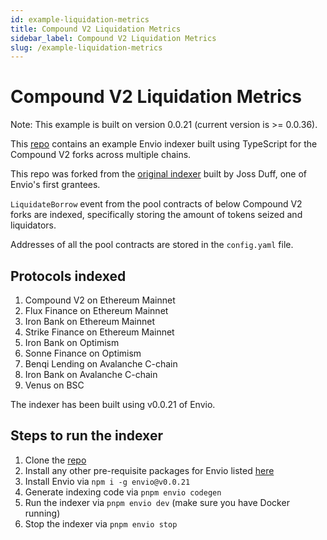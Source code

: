 ```yaml
---
id: example-liquidation-metrics
title: Compound V2 Liquidation Metrics
sidebar_label: Compound V2 Liquidation Metrics
slug: /example-liquidation-metrics
---
```


# Compound V2 Liquidation Metrics

Note: This example is built on version 0.0.21 (current version is >= 0.0.36).

This [repo](https://github.com/enviodev/liquidation-metrics) contains an example Envio indexer built using TypeScript for the Compound V2 forks across multiple chains.

This repo was forked from the [original indexer](https://github.com/JossDuff/liquidation-metrics/) built by Joss Duff, one of Envio's first grantees.

`LiquidateBorrow` event from the pool contracts of below Compound V2 forks are indexed, specifically storing the amount of tokens seized and liquidators.

Addresses of all the pool contracts are stored in the `config.yaml` file.

## Protocols indexed

1. Compound V2 on Ethereum Mainnet
2. Flux Finance on Ethereum Mainnet
3. Iron Bank on Ethereum Mainnet
4. Strike Finance on Ethereum Mainnet
5. Iron Bank on Optimism
6. Sonne Finance on Optimism
7. Benqi Lending on Avalanche C-chain
8. Iron Bank on Avalanche C-chain
9. Venus on BSC

The indexer has been built using v0.0.21 of Envio.

## Steps to run the indexer

1. Clone the [repo](https://github.com/enviodev/liquidation-metrics)
2. Install any other pre-requisite packages for Envio listed [here](https://docs.envio.dev/docs/installation#prerequisites)
3. Install Envio via `npm i -g envio@v0.0.21`
4. Generate indexing code via `pnpm envio codegen`
5. Run the indexer via `pnpm envio dev` (make sure you have Docker running)
6. Stop the indexer via `pnpm envio stop`
